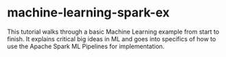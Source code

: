 # machine-learning-spark-ex
This tutorial walks through a basic Machine Learning example from start to finish. It explains critical big ideas in ML and goes into specifics of how to use the Apache Spark ML Pipelines for implementation. 
